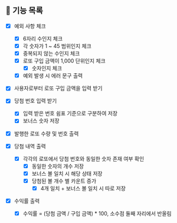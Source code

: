 ## 📃 기능 목록
- [x] 예외 사항 체크
  - [x] 6자리 수인지 체크
  - [x] 각 숫자가 1 ~ 45 범위인지 체크
  - [x] 중복되지 않는 수인지 체크
  - [x] 로또 구입 금액이 1,000 단위인지 체크
    - [x] 숫자인지 체크
  - [x] 예외 발생 시 에러 문구 출력
  
- [x] 사용자로부터 로또 구입 금액을 입력 받기
- [x] 당첨 번호 입력 받기
  - [x] 입력 받은 번호 쉼표 기준으로 구분하여 저장
  - [x] 보너스 숫자 저장
- [x] 발행한 로또 수량 및 번호 출력

- [x] 당첨 내역 출력
  - [x] 각각의 로또에서 당첨 번호와 동일한 숫자 존재 여부 확인
    - [x] 동일한 숫자의 개수 저장
    - [x] 보너스 볼 일치 시 해당 상태 저장
    - [x] 당첨된 볼 개수 별 카운트 증가
      - [x] 4개 일치 + 보너스 볼 일치 시 따로 저장

- [x] 수익률 출력
  - [x] 수익률 = (당첨 금액 / 구입 금액) * 100, 소수점 둘째 자리에서 반올림
 